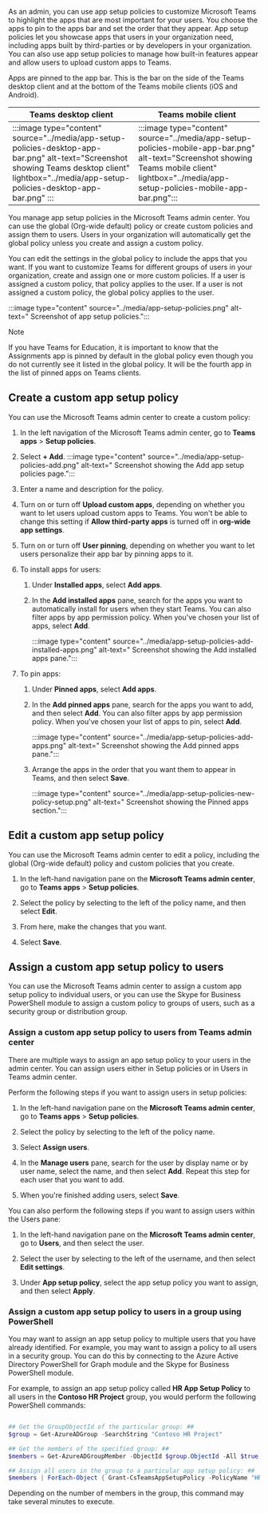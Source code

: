 As an admin, you can use app setup policies to customize Microsoft Teams to highlight the apps that are most important for your users. You choose the apps to pin to the apps bar and set the order that they appear. App setup policies let you showcase apps that users in your organization need, including apps built by third-parties or by developers in your organization. You can also use app setup policies to manage how built-in features appear and allow users to upload custom apps to Teams.

Apps are pinned to the app bar. This is the bar on the side of the Teams desktop client and at the bottom of the Teams mobile clients (iOS and Android). 

|Teams desktop client  |Teams mobile client |
|---------|---------|
|:::image type="content" source="../media/app-setup-policies-desktop-app-bar.png" alt-text="Screenshot showing Teams desktop client" lightbox="../media/app-setup-policies-desktop-app-bar.png" :::|:::image type="content" source="../media/app-setup-policies-mobile-app-bar.png" alt-text="Screenshot showing Teams mobile client" lightbox="../media/app-setup-policies-mobile-app-bar.png":::|


You manage app setup policies in the Microsoft Teams admin center. You can use the global (Org-wide default) policy or create custom policies and assign them to users. Users in your organization will automatically get the global policy unless you create and assign a custom policy. 

You can edit the settings in the global policy to include the apps that you want. If you want to customize Teams for different groups of users in your organization, create and assign one or more custom policies. If a user is assigned a custom policy, that policy applies to the user. If a user is not assigned a custom policy, the global policy applies to the user. 

:::image type="content" source="../media/app-setup-policies.png" alt-text=" Screenshot of app setup policies.":::


> [!NOTE]
> If you have Teams for Education, it is important to know that the Assignments app is pinned by default in the global policy even though you do not currently see it listed in the global policy. It will be the fourth app in the list of pinned apps on Teams clients.
 

## Create a custom app setup policy

You can use the Microsoft Teams admin center to create a custom policy:

1. In the left navigation of the Microsoft Teams admin center, go to **Teams apps** > **Setup policies**.
2. Select **+ Add**.
    :::image type="content" source="../media/app-setup-policies-add.png" alt-text=" Screenshot showing the Add app setup policies page.":::
3. Enter a name and description for the policy.
4. Turn on or turn off **Upload custom apps**, depending on whether you want to let users upload custom apps to Teams. You won't be able to change this setting if **Allow third-party apps** is turned off in **org-wide app settings**.
5. Turn on or turn off **User pinning**, depending on whether you want to let users personalize their app bar by pinning apps to it.
6. To install apps for users:

    1. Under **Installed apps**, select **Add apps**.
    2. In the **Add installed apps** pane, search for the apps you want to automatically install for users when they start Teams. You can also filter apps by app permission policy. When you've chosen your list of apps, select **Add**.

        :::image type="content" source="../media/app-setup-policies-add-installed-apps.png" alt-text=" Screenshot showing the Add installed apps pane.":::

7. To pin apps:

    1. Under **Pinned apps**, select **Add apps**.
    2. In the **Add pinned apps** pane, search for the apps you want to add, and then select **Add**. You can also filter apps by app permission policy. When you've chosen your list of apps to pin, select **Add**.

         :::image type="content" source="../media/app-setup-policies-add-apps.png" alt-text=" Screenshot showing the Add pinned apps pane.":::

    3. Arrange the apps in the order that you want them to appear in Teams, and then select **Save**.

        :::image type="content" source="../media/app-setup-policies-new-policy-setup.png" alt-text=" Screenshot showing the Pinned apps section.":::   

## Edit a custom app setup policy

You can use the Microsoft Teams admin center to edit a policy, including the global (Org-wide default) policy and custom policies that you create.

 

1. In the left-hand navigation pane on the **Microsoft Teams admin center**, go to **Teams apps** > **Setup policies**.

2. Select the policy by selecting to the left of the policy name, and then select **Edit**.

3. From here, make the changes that you want. 

4. Select **Save**.

 

## Assign a custom app setup policy to users

You can use the Microsoft Teams admin center to assign a custom app setup policy to individual users, or you can use the Skype for Business PowerShell module to assign a custom policy to groups of users, such as a security group or distribution group.

 

### Assign a custom app setup policy to users from Teams admin center

There are multiple ways to assign an app setup policy to your users in the admin center. You can assign users either in Setup policies or in Users in Teams admin center.

Perform the following steps if you want to assign users in setup policies:

1. In the left-hand navigation pane on the **Microsoft Teams admin center**, go to **Teams apps** > **Setup policies**.

2. Select the policy by selecting to the left of the policy name.

3. Select **Assign users**.

4. In the **Manage users** pane, search for the user by display name or by user name, select the name, and then select **Add**. Repeat this step for each user that you want to add.  

5. When you're finished adding users, select **Save**.
 

You can also perform the following steps if you want to assign users within the Users pane:

1. In the left-hand navigation pane on the **Microsoft Teams admin center**, go to **Users**, and then select the user.

2. Select the user by selecting to the left of the username, and then select **Edit settings**.

3. Under **App setup policy**, select the app setup policy you want to assign, and then select **Apply**.

 

### Assign a custom app setup policy to users in a group using PowerShell

You may want to assign an app setup policy to multiple users that you have already identified. For example, you may want to assign a policy to all users in a security group. You can do this by connecting to the Azure Active Directory PowerShell for Graph module and the Skype for Business PowerShell module. 

For example, to assign an app setup policy called **HR App Setup Policy** to all users in the **Contoso HR Project** group, you would perform the following PowerShell commands:

 
```powershell

## Get the GroupObjectId of the particular group: ##
$group = Get-AzureADGroup -SearchString "Contoso HR Project"

## Get the members of the specified group: ##
$members = Get-AzureADGroupMember -ObjectId $group.ObjectId -All $true | Where-Object {$_.ObjectType -eq "User"}

## Assign all users in the group to a particular app setup policy: ##
$members | ForEach-Object { Grant-CsTeamsAppSetupPolicy -PolicyName "HR App Setup Policy" -Identity $_.EmailAddress}
```

Depending on the number of members in the group, this command may take several minutes to execute.

 
